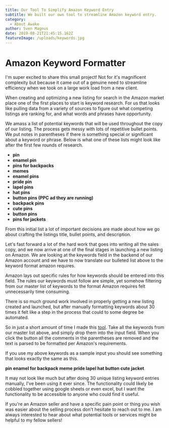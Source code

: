 ```yaml
---
title: Our Tool To Simplify Amazon Keyword Entry
subtitle: We built our own tool to streamline Amazon keyword entry.
category:
  - About Awake
author: Sven Magnus
date: 2019-08-21T21:45:15.162Z
featureImage: /uploads/keywords.jpg
---
```

# Amazon Keyword Formatter

I'm super excited to share this small project! Not for it's magnificent complexity but because it came out of a genuine need to streamline efficiency when we took on a large work load from a new client.

When creating and optimizing a new listing for search in the Amazon market place one of the first places to start is keyword research. For us that looks like pulling data from a variety of sources to figure out what competing listings are ranking for, and what words and phrases have opportunity. 

We amass a list of potential keywords that will be used throughout the copy of our listing. The process gets messy with lots of repetitive bullet points. We put notes in parentheses if there is something special or significant about a keyword or phrase. Below is what one of these lists might look like after the first few rounds of research.

* **pin**
* **enamel pin**
* **pins for backpacks**
* **memes**
* **enamel pins**
* **pride pin**
* **lapel pins**
* **hat pins**
* **button pins (PPC ad they are running)**
* **backpack pins**
* **cute pins**
* **button pins**
* **pins for jackets**

From this initial list a lot of important decisions are made about how we go about crafting the listings title, bullet points, and description.

Let's fast forward a lot of the hard work that goes into writing all the sales copy, and we now arrive at one of the final stages in launching a new listing on Amazon. We are looking at the keywords field in the backend of our Amazon account and we have to now translate our bulleted list above to the keyword format amazon requires.

Amazon lays out specific rules for how keywords should be entered into this field. The rules our keywords must follow are simple, yet somehow filtering from our master list of keywords to the format Amazon requires felt unnecessarily time consuming.

There is so much ground work involved in properly getting a new listing created and launched, but after manually formatting keywords about 30 times it felt like a step in the process that could to some degree be automated.

So in just a short amount of time I made this [tool](https://amazon-keyword-formatter.herokuapp.com/index.html). Take all the keywords from our master list above, and simply drop them into the input field. When you click the button all the comments in the parentheses are removed and the text is parsed to be formatted per Amazon's requirements. 

If you use my above keywords as a sample input you should see something that looks exactly the same as this.

**pin enamel for backpack meme pride lapel hat button cute jacket**

It may not look like much but after doing 30 unique listing keyword entries manually, I've been using it ever since. The functionality could likely be cobbled together using google sheets or even excel, but I want the functionality to be accessible to anyone who could find it useful. 

If you're an Amazon seller and have a specific pain point or thing you wish was easier about the selling process don't hesitate to reach out to me. I am always interested to hear about what potential tools or services might be helpful to my fellow sellers!

